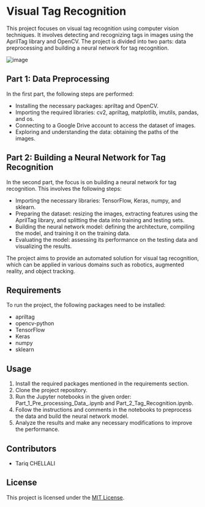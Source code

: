 # Visual Tag Recognition

This project focuses on visual tag recognition using computer vision techniques. It involves detecting and recognizing tags in images using the AprilTag library and OpenCV. The project is divided into two parts: data preprocessing and building a neural network for tag recognition.

![image](https://github.com/Tariq2host/april-tag-detection/assets/93190505/ef5123fa-ce2c-487b-af78-11fc946355d3)


## Part 1: Data Preprocessing

In the first part, the following steps are performed:

- Installing the necessary packages: apriltag and OpenCV.
- Importing the required libraries: cv2, apriltag, matplotlib, imutils, pandas, and os.
- Connecting to a Google Drive account to access the dataset of images.
- Exploring and understanding the data: obtaining the paths of the images.

## Part 2: Building a Neural Network for Tag Recognition

In the second part, the focus is on building a neural network for tag recognition. This involves the following steps:

- Importing the necessary libraries: TensorFlow, Keras, numpy, and sklearn.
- Preparing the dataset: resizing the images, extracting features using the AprilTag library, and splitting the data into training and testing sets.
- Building the neural network model: defining the architecture, compiling the model, and training it on the training data.
- Evaluating the model: assessing its performance on the testing data and visualizing the results.

The project aims to provide an automated solution for visual tag recognition, which can be applied in various domains such as robotics, augmented reality, and object tracking.

## Requirements

To run the project, the following packages need to be installed:

- apriltag
- opencv-python
- TensorFlow
- Keras
- numpy
- sklearn

## Usage

1. Install the required packages mentioned in the requirements section.
2. Clone the project repository.
3. Run the Jupyter notebooks in the given order: Part_1_Pre_processing_Data_.ipynb and Part_2_Tag_Recognition.ipynb.
4. Follow the instructions and comments in the notebooks to preprocess the data and build the neural network model.
5. Analyze the results and make any necessary modifications to improve the performance.

## Contributors

- Tariq CHELLALI

## License

This project is licensed under the [MIT License](LICENSE).
